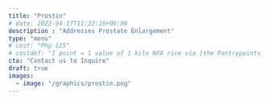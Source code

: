 ```yaml
---
title: "Prostin"
# date: 2022-04-17T11:22:16+06:00
description : "Addresses Prostate Enlargement"
type: "menu"
# cost: "Php 125"
# costdef: "1 point = 1 value of 1 kilo NFA rice via [the Pantrypoints system](https://pantrypoints.com)"
cta: "Contact us to Inquire"
draft: true
images:
  - image: "/graphics/prostin.png"
---
```

